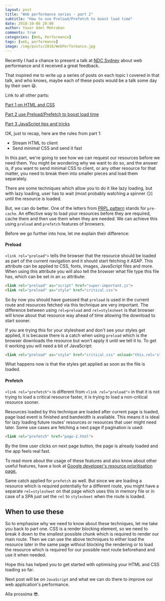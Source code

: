 ```yaml
---
layout: post
title: "Web performance series - part 2"
subtitle: "How to use Preload/Prefetch to boost load time"
date: 2018-10-06 20:00
author: Yaser Adel Mehraban
comments: true
categories: [Web, Performance]
tags: [web, performance]
image: /img/posts/2018/WebPerformance.jpg
---
```


Recently I had a chance to present a talk at [NDC Sydney](https://ndcsydney.com/talk/need-for-speed-8-performance-tuning-of-your-web-application/) about web performance and it received a great feedback.

That inspired me to write up a series of posts on each topic I covered in that talk, and who knows, maybe each of these posts would be a talk some day by their own 😃.

Link to all other  parts:

[Part 1 on HTML and CSS](/2018/09/29/web-perf-1)

[Part 2 use Preload/Prefetch to boost load time](/2018/10/06/web-perf-2)

[Part 3 JavaScript tips and tricks](/2018/10/12/web-perf-3)

OK, just to recap, here are the rules from part 1:

* Stream HTML to client
* Send minimal CSS and send it fast

In this part, we're going to see how we can request our resources before we need them. You might be wondering why we want to do so, and the answer is, if you want to send minimal CSS to client, or any other resource for that matter, you need to break them into smaller pieces and load them separately.

There are some techniques which allow you to do it like lazy loading, but with lazy loading, user has to wait (most probably watching a spinner 😏) until the resource is loaded.

But, we can do better. One of the letters from [PRPL pattern](https://developers.google.com/web/fundamentals/performance/prpl-pattern/) stands for `pre-cache`. An effective way to load your resources before they are required, cache them and then use them when they are needed. We can achieve this using `preload` and `prefetch` features of browsers.

Before we go further into how, let me explain their difference:

#### Preload

`<link rel="preload">` tells the browser that the resource should be loaded as part of the current navigation and it should start fetching it ASAP. This attribute can be applied to CSS, fonts, images, JavaScript files and more. When using this attribute you will also tell the browser what file type this file has, which can be set in an `as` attribute:

```html
<link rel="preload" as="script" href="super-important.js">
<link rel="preload" as="style" href="critical.css">
```

So by now you should have guessed that `preload` is used in the current route and resources fetched via this technique are very important. The difference between using `rel=preload` and `rel=stylesheet` is that browser will know about that resource way ahead of time allowing the download to start sooner.

If you are trying this for your stylesheet and don't see your styles get applied, it is because there is a catch when using `preload` which is the browser downloads the resource but won't apply it until we tell it to. To get it working you will need a bit of JavaScript:

```html
<link rel="preload" as="style" href="critical.css" onload="this.rel='stylesheet'">
```

What happens now is that the styles get applied as soon as the file is loaded.

#### Prefetch

`<link rel="prefetch">` is different from `<link rel="preload">` in that it is not trying to load a critical resource faster, it is trying to load a non-critical resource sooner.

Resources loaded by this technique are loaded after current page is loaded, page load event is finished and bandwidth is available. This means it is ideal for lazy loading future routes' resources or resources that user might need later. Some use cases are fetching a next page if pagination is used:

```html
<link rel="prefetch" href="page-2.html">
```

By the time user clicks on next page button, the page is already loaded and the app feels real fast.

To read more about the usage of these features and also know about other useful features, have a look at [Google developer's resource prioritisation page.](https://developers.google.com/web/fundamentals/performance/resource-prioritization)

Same catch applied for `prefetch` as well. But since we are loading a resource which is required potentially for a different route, you might have a separate `rel=stylesheet` on that page which uses this in memory file or in case of a SPA just set the `rel` to `stylesheet` when the route is loaded.

## When to use these

So to emphasise why we need to know about these techniques, let me take you back to part one. CSS is a render blocking element, so we need to break it down to the smallest possible chunk which is required to render our main route. Then we can use the above techniques to either load the resource later in the same page without blocking the rendering or to load the resource which is required for our possible next route beforehand and use it when needed.

Hope this has helped you to get started with optimising your HTML and CSS loading so far.

Next post will be on `JavaScript` and what we can do there to improve our web application's performance.

Alla prossima 😎.